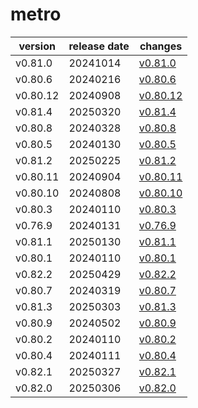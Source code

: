 # metro	


|version|release date|changes|
|---|---|---|
|v0.81.0|20241014|[v0.81.0](./v0.81.0-20241014.md)|
|v0.80.6|20240216|[v0.80.6](./v0.80.6-20240216.md)|
|v0.80.12|20240908|[v0.80.12](./v0.80.12-20240908.md)|
|v0.81.4|20250320|[v0.81.4](./v0.81.4-20250320.md)|
|v0.80.8|20240328|[v0.80.8](./v0.80.8-20240328.md)|
|v0.80.5|20240130|[v0.80.5](./v0.80.5-20240130.md)|
|v0.81.2|20250225|[v0.81.2](./v0.81.2-20250225.md)|
|v0.80.11|20240904|[v0.80.11](./v0.80.11-20240904.md)|
|v0.80.10|20240808|[v0.80.10](./v0.80.10-20240808.md)|
|v0.80.3|20240110|[v0.80.3](./v0.80.3-20240110.md)|
|v0.76.9|20240131|[v0.76.9](./v0.76.9-20240131.md)|
|v0.81.1|20250130|[v0.81.1](./v0.81.1-20250130.md)|
|v0.80.1|20240110|[v0.80.1](./v0.80.1-20240110.md)|
|v0.82.2|20250429|[v0.82.2](./v0.82.2-20250429.md)|
|v0.80.7|20240319|[v0.80.7](./v0.80.7-20240319.md)|
|v0.81.3|20250303|[v0.81.3](./v0.81.3-20250303.md)|
|v0.80.9|20240502|[v0.80.9](./v0.80.9-20240502.md)|
|v0.80.2|20240110|[v0.80.2](./v0.80.2-20240110.md)|
|v0.80.4|20240111|[v0.80.4](./v0.80.4-20240111.md)|
|v0.82.1|20250327|[v0.82.1](./v0.82.1-20250327.md)|
|v0.82.0|20250306|[v0.82.0](./v0.82.0-20250306.md)|
